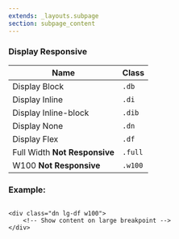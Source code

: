 ```yaml
---
extends: _layouts.subpage
section: subpage_content
---
```

<h3 class="tcg50 ft7 md-ft10 fw3 mb2 md-mb3 flex aic acc">Display <a class="badge br3 bg1 tcw ft1 md-ft3 uppercase ls1 fw6 ml1" title="These helpers accept responsive prefixes">Responsive</a></h3>

<table class="w100 mb6 ft4 tcg60 lh2">
    <thead>
        <tr class="brdr1--bottom bcg10">
            <th class="pv1">Name</th>
            <th class="pv1">Class</th>
        </tr>
    </thead>
    <tr class="brdr1--bottom bcg10">
        <td class="pv1">Display Block</td>
        <td class="pv1"><code>.db</code></td>
    </tr>
    <tr class="brdr1--bottom bcg10">
        <td class="pv1">Display Inline</td>
        <td class="pv1"><code>.di</code></td>
    </tr>
    <tr class="brdr1--bottom bcg10">
        <td class="pv1">Display Inline-block</td>
        <td class="pv1"><code>.dib</code></td>
    </tr>
    <tr class="brdr1--bottom bcg10">
        <td class="pv1">Display None</td>
        <td class="pv1"><code>.dn</code></td>
    </tr>
    <tr class="brdr1--bottom bcg10">
        <td class="pv1">Display Flex</td>
        <td class="pv1"><code>.df</code></td>
    </tr>
    <tr class="brdr1--bottom bcg10">
        <td class="pv1">Full Width <strong class="tc1 ft4 fw3 ml1">Not Responsive</strong></td>
        <td class="pv1"><code>.full</code></td>
    </tr>
    <tr class="brdr1--bottom bcg10">
        <td class="pv1">W100 <strong class="tc1 ft4 fw3 ml1">Not Responsive</strong></td>
        <td class="pv1"><code>.w100</code></td>
    </tr>
</table>

<h3 class="tcg50 ft6 fw3 mb2 md-mb3 flex aic acc">Example:</h3>

<pre class="mb4"><code class="language-html">
&lt;div class="dn lg-df w100"&gt;
    &lt;!-- Show content on large breakpoint --&gt;
&lt;/div&gt;
</code></pre>
